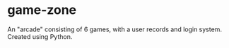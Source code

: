 # game-zone
An "arcade" consisting of 6 games, with a user records and login system. Created using Python.
